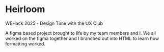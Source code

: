 # Heirloom
WEHack 2025 - Design Time with the UX Club

A figma based project brought to life by my team members and I. We all worked on the figma together and I branched out into HTML to learn how formatting worked.
